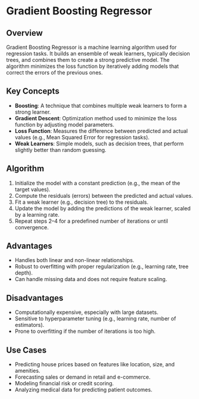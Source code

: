 # Gradient Boosting Regressor

## Overview
Gradient Boosting Regressor is a machine learning algorithm used for regression tasks. It builds an ensemble of weak learners, typically decision trees, and combines them to create a strong predictive model. The algorithm minimizes the loss function by iteratively adding models that correct the errors of the previous ones.

## Key Concepts
- **Boosting**: A technique that combines multiple weak learners to form a strong learner.
- **Gradient Descent**: Optimization method used to minimize the loss function by adjusting model parameters.
- **Loss Function**: Measures the difference between predicted and actual values (e.g., Mean Squared Error for regression tasks).
- **Weak Learners**: Simple models, such as decision trees, that perform slightly better than random guessing.

## Algorithm
1. Initialize the model with a constant prediction (e.g., the mean of the target values).
2. Compute the residuals (errors) between the predicted and actual values.
3. Fit a weak learner (e.g., decision tree) to the residuals.
4. Update the model by adding the predictions of the weak learner, scaled by a learning rate.
5. Repeat steps 2–4 for a predefined number of iterations or until convergence.

## Advantages
- Handles both linear and non-linear relationships.
- Robust to overfitting with proper regularization (e.g., learning rate, tree depth).
- Can handle missing data and does not require feature scaling.

## Disadvantages
- Computationally expensive, especially with large datasets.
- Sensitive to hyperparameter tuning (e.g., learning rate, number of estimators).
- Prone to overfitting if the number of iterations is too high.

## Use Cases
- Predicting house prices based on features like location, size, and amenities.
- Forecasting sales or demand in retail and e-commerce.
- Modeling financial risk or credit scoring.
- Analyzing medical data for predicting patient outcomes.
